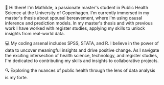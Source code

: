 👋 Hi there! I'm Mathilde, a passionate master's student in Public Health Science at the University of Copenhagen. I'm currently immersed in  my master's thesis about spousal bereavement, where i'm using causal inference and prediction models. In my master's thesis and with previous work I have worked with register studies, applying my skills to unlock insights from real-world data.

💻 My coding arsenal includes SPSS, STATA, and R. I believe in the power of data to uncover meaningful insights and drive positive change. As I navigate the exciting intersection of health science, technology, and register studies, I'm dedicated to contributing my skills and insights to collaborative projects.

🔍 Exploring the nuances of public health through the lens of data analysis is my forte.
